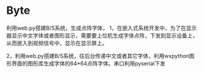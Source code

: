 # Byte


利用web.py搭建B/S系统，生成点阵字体，
1，在嵌入式系统开发中，为了在显示器显示中文字体或者图形显示，需要要上位机生成字体点阵，下发到显示设备上，从而嵌入到视频信号中，显示在显示屏上。

2，利用web.py搭建B/S系统，往后台传递中文或者其它字体，利用wxpython图形界面的图形库生成字体的64*64点阵字体。串口利用pyserial下发
